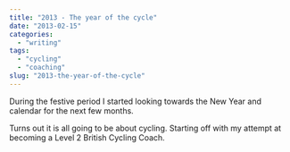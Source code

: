 ```yaml
---
title: "2013 - The year of the cycle"
date: "2013-02-15"
categories:
  - "writing"
tags:
  - "cycling"
  - "coaching"
slug: "2013-the-year-of-the-cycle"
---
```


During the festive period I started looking towards the New Year and calendar for the next few months.

Turns out it is all going to be about cycling. Starting off with my attempt at becoming a Level 2 British Cycling Coach.
